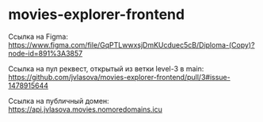 # movies-explorer-frontend

Ссылка на Figma: https://www.figma.com/file/GqPTLwwxsjDmKUcduec5cB/Diploma-(Copy)?node-id=891%3A3857

Cсылка на пул реквест, открытый из ветки level-3 в main:
https://github.com/jvlasova/movies-explorer-frontend/pull/3#issue-1478915644


Ссылка на публичный домен: 
https://api.jvlasova.movies.nomoredomains.icu
